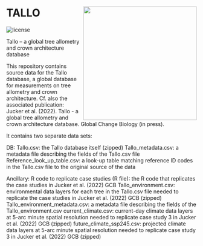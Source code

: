 TALLO <img src="https://github.com/selva-lab-repo/TALLO/blob/48d7cd593391e0695ca06b61ed364878bb4f771f/Ancillary/Tallo%20logo.jpg" align="right" width=300/>
======================================================================================================
![license](https://img.shields.io/badge/Licence-GPL--3-blue.svg) 

Tallo – a global tree allometry and crown architecture database

This repository contains source data for the Tallo database, a global database for measurements on tree allometry and crown architecture. Cf. also the associated publication: Jucker et al. (2022). Tallo - a global tree allometry and crown architecture database. Global Change Biology (in press). 

It contains two separate data sets:

DB: 
    Tallo.csv: the Tallo database itself (zipped)
    Tallo_metadata.csv: a metadata file describing the fields of the Tallo.csv file
    Reference_look_up_table.csv: a look-up table matching reference ID codes in the Tallo.csv file to the original source of the data
    
Ancillary:
    R code to replicate case studies (R file): the R code that replicates the case studies in Jucker et al. (2022) GCB
    Tallo_environment.csv: environmental data layers for each tree in the Tallo.csv file needed to replicate the case studies in Jucker et al. (2022) GCB (zipped)
    Tallo_environment_metadata.csv: a metadata file describing the fields of the Tallo_environment.csv
    current_climate.csv: current-day climate data layers at 5-arc minute spatial resolution needed to replicate case study 3 in Jucker et al. (2022) GCB (zipped)
    future_climate_ssp245.csv: projected climate data layers at 5-arc minute spatial resolution needed to replicate case study 3 in Jucker et al. (2022) GCB (zipped)
